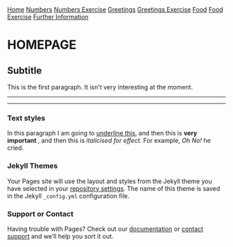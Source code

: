 <head>
<a href="index.html" class="btn">Home</a>
        <a href="Numbers.html" class="btn">Numbers</a>
        <a href="NumbersExercise.html" class="btn">Numbers Exercise</a>
        <a href="GreetingsandGoodbyes.html" class="btn">Greetings</a>
        <a href="GreetingsExercise.html" class="btn">Greetings Exercise</a>
        <a href="Food.html" class="btn">Food</a>
       <a href="FoodExercise.html" class="btn">Food Exercise</a>
       <a href="FurtherInformation.html" class="btn">Further Information</a>


<h1> HOMEPAGE </h1>
<h2>Subtitle</h2>
<p>This is the first paragraph. It isn't very interesting at the moment.</p>

<hr>

<hr>

<h3> Text styles </h3>
<p> In this paragraph I am going to <u>underline this</u>, and then this is <strong> very important </strong>, and then this is <em>italicised for effect</em>. For example, <em> Oh No!</em> he cried. </p>




  













### Jekyll Themes

Your Pages site will use the layout and styles from the Jekyll theme you have selected in your [repository settings](https://github.com/RishikaMan/Test/settings). The name of this theme is saved in the Jekyll `_config.yml` configuration file.

### Support or Contact

Having trouble with Pages? Check out our [documentation](https://help.github.com/categories/github-pages-basics/) or [contact support](https://github.com/contact) and we’ll help you sort it out.
